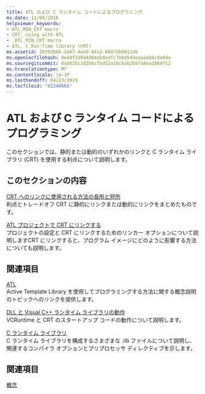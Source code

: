 ```yaml
---
title: ATL および C ランタイム コードによるプログラミング
ms.date: 11/04/2016
helpviewer_keywords:
- ATL_MIN_CRT macro
- CRT, using with ATL
- _ATL_MIN_CRT macro
- ATL, C Run-Time library (CRT)
ms.assetid: 20f03b66-1eb7-4add-84a2-6047db0911eb
ms.openlocfilehash: 0e44f2d944d64eb4eefc7bbd543eaaaa04c8a9de
ms.sourcegitcommit: 0ab61bc3d2b6cfbd52a16c6ab2b97a8ea1864f12
ms.translationtype: MT
ms.contentlocale: ja-JP
ms.lasthandoff: 04/23/2019
ms.locfileid: "62249666"
---
```

# <a name="programming-with-atl-and-c-run-time-code"></a>ATL および C ランタイム コードによるプログラミング

このセクションでは、静的または動的のいずれかのリンクと C ランタイム ライブラリ (CRT) を使用する利点について説明します。

## <a name="in-this-section"></a>このセクションの内容

[CRT へのリンクに使用される方法の長所と短所](../atl/benefits-and-tradeoffs-of-the-method-used-to-link-to-the-crt.md)<br/>
利点とトレードオフ CRT に静的にリンクまたは動的にリンクをまとめたものです。

[ATL プロジェクトで CRT にリンクする](../atl/linking-to-the-crt-in-your-atl-project.md)<br/>
プロジェクトの設定と CRT にリンクするためのリンカー オプションについて説明しますCRT にリンクすると、プログラム イメージにどのように影響する方法についても説明します。

## <a name="related-sections"></a>関連項目

[ATL](../atl/active-template-library-atl-concepts.md)<br/>
Active Template Library を使用してプログラミングする方法に関する概念説明のトピックへのリンクを提供します。

[DLL と Visual C++ ランタイム ライブラリの動作](../build/run-time-library-behavior.md)<br/>
VCRuntime と CRT のスタートアップ コードの動作について説明します。

[C ランタイム ライブラリ](../c-runtime-library/crt-library-features.md)<br/>
C ランタイム ライブラリを構成するさまざまな .lib ファイルについて説明し、関連するコンパイラ オプションとプリプロセッサ ディレクティブを示します。

## <a name="see-also"></a>関連項目

[概念](../atl/active-template-library-atl-concepts.md)

